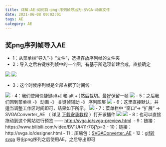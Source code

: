 ```yaml
---
title: 详解-AE-如何将-png-序列帧导出为-SVGA-动画文件
date: 2021-06-08 09:02:01
tags: AE
category: AE
---
```

## 奖png序列帧导入AE
 - 1：从菜单栏“导入”-》“文件”，选择存放序列帧的文件夹
 - 2：导入之后右键序列帧中的一个图，有基于所选项新建合成，直接确定
 
 <img src="./1.png" />
  <img src="./2.png" />
 
 - 3：这个时候序列帧是全部占据了时间线
 <img src="./3.png" />
 - 4：我们使用快捷键alt+[ 和 alt + ]然后裁切。最好保留一帧
 <img src="./4.png" />
 - 5：之后我们回到菜单栏 -》 动画 -》 关键帧辅助 -》 序列图层
 <img src="./5.png" />
 - 6：这里直接默认，并适当调整工作区时间即可，结果如下所示。
  <img src="./6.png" />
 - 7：菜单栏中 “窗口”-&gt; “扩展” -&gt; SVGAConverter_AE （ 详见&nbsp;<a href="http://svga.io/designer.html">下载安装教程</a>&nbsp;）打开该插件
 <img src="./7.png" /> 
 <img src="./8.png" />
 - 8：也可以直接拖动到这个网站进行预览 ——&nbsp;<a href="http://svga.io/svga-preview.html">http://svga.io/svga-preview.html</a>&nbsp;
 - 9：链接：https://www.bilibili.com/video/BV1Ut411r7Gj?p=3
 - 10：链接：http://svga.io/designer.html
 - 11：压缩包：<a href="./SVGAConverter_AE.zip" target="_blank">SVGAConverter_AE</a>
 - 12：<a href="https://www.nangonghan.com/svga/" target="_blank">gif转svga</a> 导出png序列之后使用AE，之后导出即可